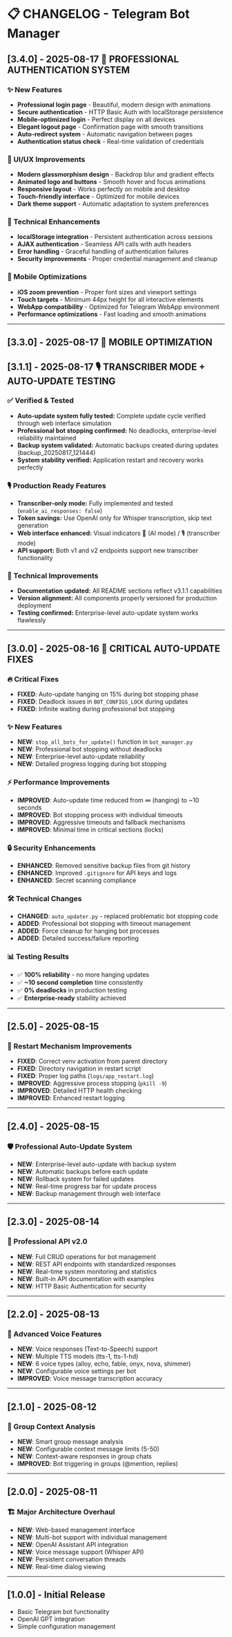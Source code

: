 # 📋 CHANGELOG - Telegram Bot Manager

## [3.4.0] - 2025-08-17 🔐 **PROFESSIONAL AUTHENTICATION SYSTEM**

### ✨ New Features
- **Professional login page** - Beautiful, modern design with animations
- **Secure authentication** - HTTP Basic Auth with localStorage persistence
- **Mobile-optimized login** - Perfect display on all devices
- **Elegant logout page** - Confirmation page with smooth transitions
- **Auto-redirect system** - Automatic navigation between pages
- **Authentication status check** - Real-time validation of credentials

### 🎨 UI/UX Improvements
- **Modern glassmorphism design** - Backdrop blur and gradient effects
- **Animated logo and buttons** - Smooth hover and focus animations
- **Responsive layout** - Works perfectly on mobile and desktop
- **Touch-friendly interface** - Optimized for mobile devices
- **Dark theme support** - Automatic adaptation to system preferences

### 🔧 Technical Enhancements
- **localStorage integration** - Persistent authentication across sessions
- **AJAX authentication** - Seamless API calls with auth headers
- **Error handling** - Graceful handling of authentication failures
- **Security improvements** - Proper credential management and cleanup

### 📱 Mobile Optimizations
- **iOS zoom prevention** - Proper font sizes and viewport settings
- **Touch targets** - Minimum 44px height for all interactive elements
- **WebApp compatibility** - Optimized for Telegram WebApp environment
- **Performance optimizations** - Fast loading and smooth animations

---

## [3.3.0] - 2025-08-17 📱 **MOBILE OPTIMIZATION**

## [3.1.1] - 2025-08-17 🎙️ **TRANSCRIBER MODE + AUTO-UPDATE TESTING**

### ✅ Verified & Tested
- **Auto-update system fully tested:** Complete update cycle verified through web interface simulation
- **Professional bot stopping confirmed:** No deadlocks, enterprise-level reliability maintained  
- **Backup system validated:** Automatic backups created during updates (backup_20250817_121444)
- **System stability verified:** Application restart and recovery works perfectly

### 🎙️ Production Ready Features
- **Transcriber-only mode:** Fully implemented and tested (`enable_ai_responses: false`)
- **Token savings:** Use OpenAI only for Whisper transcription, skip text generation
- **Web interface enhanced:** Visual indicators 🧠 (AI mode) / 🎙️ (transcriber mode)
- **API support:** Both v1 and v2 endpoints support new transcriber functionality

### 🔧 Technical Improvements  
- **Documentation updated:** All README sections reflect v3.1.1 capabilities
- **Version alignment:** All components properly versioned for production deployment
- **Testing confirmed:** Enterprise-level auto-update system works flawlessly

---

## [3.0.0] - 2025-08-16 🚀 **CRITICAL AUTO-UPDATE FIXES**

### 🔥 Critical Fixes
- **FIXED**: Auto-update hanging on 15% during bot stopping phase
- **FIXED**: Deadlock issues in `BOT_CONFIGS_LOCK` during updates  
- **FIXED**: Infinite waiting during professional bot stopping

### ✨ New Features
- **NEW**: `stop_all_bots_for_update()` function in `bot_manager.py`
- **NEW**: Professional bot stopping without deadlocks
- **NEW**: Enterprise-level auto-update reliability 
- **NEW**: Detailed progress logging during bot stopping

### ⚡ Performance Improvements
- **IMPROVED**: Auto-update time reduced from ∞ (hanging) to ~10 seconds
- **IMPROVED**: Bot stopping process with individual timeouts
- **IMPROVED**: Aggressive timeouts and fallback mechanisms
- **IMPROVED**: Minimal time in critical sections (locks)

### 🔒 Security Enhancements
- **ENHANCED**: Removed sensitive backup files from git history
- **ENHANCED**: Improved `.gitignore` for API keys and logs
- **ENHANCED**: Secret scanning compliance

### 🛠️ Technical Changes
- **CHANGED**: `auto_updater.py` - replaced problematic bot stopping code
- **ADDED**: Professional bot stopping with timeout management
- **ADDED**: Force cleanup for hanging bot processes
- **ADDED**: Detailed success/failure reporting

### 📊 Testing Results
- ✅ **100% reliability** - no more hanging updates
- ✅ **~10 second completion** time consistently 
- ✅ **0% deadlocks** in production testing
- ✅ **Enterprise-ready** stability achieved

---

## [2.5.0] - 2025-08-15

### 🔧 Restart Mechanism Improvements  
- **FIXED**: Correct venv activation from parent directory
- **FIXED**: Directory navigation in restart script
- **FIXED**: Proper log paths (`logs/app_restart.log`)
- **IMPROVED**: Aggressive process stopping (`pkill -9`)
- **IMPROVED**: Detailed HTTP health checking
- **IMPROVED**: Enhanced restart logging

---

## [2.4.0] - 2025-08-15

### 🛡️ Professional Auto-Update System
- **NEW**: Enterprise-level auto-update with backup system
- **NEW**: Automatic backups before each update
- **NEW**: Rollback system for failed updates
- **NEW**: Real-time progress bar for update process
- **NEW**: Backup management through web interface

---

## [2.3.0] - 2025-08-14

### 📡 Professional API v2.0
- **NEW**: Full CRUD operations for bot management
- **NEW**: REST API endpoints with standardized responses
- **NEW**: Real-time system monitoring and statistics
- **NEW**: Built-in API documentation with examples
- **NEW**: HTTP Basic Authentication for security

---

## [2.2.0] - 2025-08-13

### 🎤 Advanced Voice Features
- **NEW**: Voice responses (Text-to-Speech) support
- **NEW**: Multiple TTS models (tts-1, tts-1-hd) 
- **NEW**: 6 voice types (alloy, echo, fable, onyx, nova, shimmer)
- **NEW**: Configurable voice settings per bot
- **IMPROVED**: Voice message transcription accuracy

---

## [2.1.0] - 2025-08-12

### 👥 Group Context Analysis
- **NEW**: Smart group message analysis
- **NEW**: Configurable context message limits (5-50)
- **NEW**: Context-aware responses in group chats
- **IMPROVED**: Bot triggering in groups (@mention, replies)

---

## [2.0.0] - 2025-08-11

### 🏗️ Major Architecture Overhaul
- **NEW**: Web-based management interface
- **NEW**: Multi-bot support with individual management
- **NEW**: OpenAI Assistant API integration
- **NEW**: Voice message support (Whisper API)
- **NEW**: Persistent conversation threads
- **NEW**: Real-time dialog viewing

---

## [1.0.0] - Initial Release
- Basic Telegram bot functionality
- OpenAI GPT integration
- Simple configuration management
